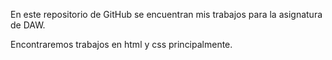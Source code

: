 En este repositorio de GitHub se encuentran mis trabajos para la asignatura de DAW.

Encontraremos trabajos en html y css principalmente.
